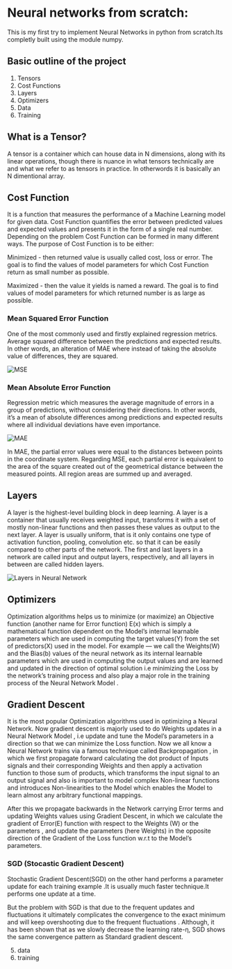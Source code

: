 # Neural networks from scratch:
This is my first try to implement Neural Networks in python from scratch.Its completly built using the module numpy.

## Basic outline of the project
1. Tensors
2. Cost Functions
3. Layers
4. Optimizers
5. Data
6. Training

## What is a Tensor?
A tensor is a container which can house data in N dimensions, along with its linear operations, though there is nuance in what tensors technically are and what we refer to as tensors in practice.
In otherwords  it is basically an N dimentional array.

## Cost Function
It is a function that measures the performance of a Machine Learning model for given data. Cost Function quantifies the error between predicted values and expected values and presents it in the form of a single real number. Depending on the problem Cost Function can be formed in many different ways. The purpose of Cost Function is to be either:

Minimized - then returned value is usually called cost, loss or error. The goal is to find the values of model parameters for which Cost Function return as small number as possible.

Maximized - then the value it yields is named a reward. The goal is to find values of model parameters for which returned number is as large as possible.

### Mean Squared Error Function
One of the most commonly used and firstly explained regression metrics. Average squared difference between the predictions and expected results. In other words, an alteration of MAE where instead of taking the absolute value of differences, they are squared.

![MSE](https://miro.medium.com/max/358/0*v5NxDJHE8Oy8Rf-2.png)

### Mean Absolute Error Function
Regression metric which measures the average magnitude of errors in a group of predictions, without considering their directions. In other words, it’s a mean of absolute differences among predictions and expected results where all individual deviations have even importance.

![MAE](https://miro.medium.com/max/326/0*Swic0H6aelUyYI2B.png)

In MAE, the partial error values were equal to the distances between points in the coordinate system. Regarding MSE, each partial error is equivalent to the area of the square created out of the geometrical distance between the measured points. All region areas are summed up and averaged.

## Layers
A layer is the highest-level building block in deep learning. A layer is a container that usually receives weighted input, transforms it with a set of mostly non-linear functions and then passes these values as output to the next layer. A layer is usually uniform, that is it only contains one type of activation function, pooling, convolution etc. so that it can be easily compared to other parts of the network. The first and last layers in a network are called input and output layers, respectively, and all layers in between are called hidden layers.

![Layers in Neural Network](http://ufldl.stanford.edu/tutorial/images/Network3322.png)

## Optimizers
Optimization algorithms helps us to minimize (or maximize) an Objective function (another name for Error function) E(x) which is simply a mathematical function dependent on the Model’s internal learnable parameters which are used in computing the target values(Y) from the set of predictors(X) used in the model. For example — we call the Weights(W) and the Bias(b) values of the neural network as its internal learnable parameters which are used in computing the output values and are learned and updated in the direction of optimal solution i.e minimizing the Loss by the network’s training process and also play a major role in the training process of the Neural Network Model .

## Gradient Descent
It is the most popular Optimization algorithms used in optimizing a Neural Network. Now gradient descent is majorly used to do Weights updates in a Neural Network Model , i.e update and tune the Model’s parameters in a direction so that we can minimize the Loss function. Now we all know a Neural Network trains via a famous technique called Backpropagation , in which we first propagate forward calculating the dot product of Inputs signals and their corresponding Weights and then apply a activation function to those sum of products, which transforms the input signal to an output signal and also is important to model complex Non-linear functions and introduces Non-linearities to the Model which enables the Model to learn almost any arbitrary functional mappings.

After this we propagate backwards in the Network carrying Error terms and updating Weights values using Gradient Descent, in which we calculate the gradient of Error(E) function with respect to the Weights (W) or the parameters , and update the parameters (here Weights) in the opposite direction of the Gradient of the Loss function w.r.t to the Model’s parameters.

### SGD (Stocastic Gradient Descent)
Stochastic Gradient Descent(SGD) on the other hand performs a parameter update for each training example .It is usually much faster technique.It performs one update at a time.

But the problem with SGD is that due to the frequent updates and fluctuations it ultimately complicates the convergence to the exact minimum and will keep overshooting due to the frequent fluctuations .
Although, it has been shown that as we slowly decrease the learning rate-η, SGD shows the same convergence pattern as Standard gradient descent.

5. data
6. training
